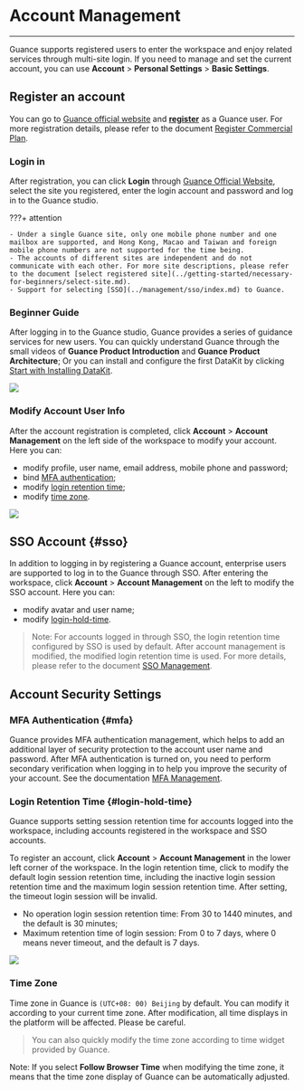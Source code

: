 # Account Management
---

Guance supports registered users to enter the workspace and enjoy related services through multi-site login. If you need to manage and set the current account, you can use **Account** > **Personal Settings** > **Basic Settings**.


## Register an account

You can go to [Guance official website](https://www.guance.com/) and **[register](https://auth.guance.com/businessRegister)** as a Guance user. For more registration details, please refer to the document [Register Commercial Plan](../billing/commercial-register.md).

### Login in

After registration, you can click **Login** through [Guance Official Website](https://www.guance.com/), select the site you registered, enter the login account and password and log in to the Guance studio.

???+ attention

    - Under a single Guance site, only one mobile phone number and one mailbox are supported, and Hong Kong, Macao and Taiwan and foreign mobile phone numbers are not supported for the time being.
    - The accounts of different sites are independent and do not communicate with each other. For more site descriptions, please refer to the document [select registered site](../getting-started/necessary-for-beginners/select-site.md).
    - Support for selecting [SSO](../management/sso/index.md) to Guance.

### Beginner Guide

After logging in to the Guance studio, Guance provides a series of guidance services for new users. You can quickly understand Guance through the small videos of **Guance Product Introduction** and **Guance Product Architecture**; Or you can install and configure the first DataKit by clicking [Start with Installing DataKit](../datakit/datakit-install.md).

![](img/1-free-start-1109.png)


### Modify Account User Info


After the account registration is completed, click **Account** > **Account Management** on the left side of the workspace to modify your account. Here you can:   
- modify profile, user name, email address, mobile phone and password;
- bind [MFA authentication](#mfa);
- modify [login retention time](#login-hold-time);
- modify [time zone](#zone).

![](img/6.mfa_1.png)


## SSO Account {#sso}

In addition to logging in by registering a Guance account, enterprise users are supported to log in to the Guance through SSO. After entering the workspace, click **Account** > **Account Management** on the left to modify the SSO account. Here you can:    
- modify avatar and user name;  
- modify [login-hold-time](#login-hold-time).

> Note: For accounts logged in through SSO, the login retention time configured by SSO is used by default. After account management is modified, the modified login retention time is used. For more details, please refer to the document [SSO Management](../management/sso/index.md).

## Account Security Settings

### MFA Authentication {#mfa}

Guance provides MFA authentication management, which helps to add an additional layer of security protection to the account user name and password. After MFA authentication is turned on, you need to perform secondary verification when logging in to help you improve the security of your account. See the documentation [MFA Management](mfa-management.md).

### Login Retention Time {#login-hold-time}

Guance supports setting session retention time for accounts logged into the workspace, including accounts registered in the workspace and SSO accounts.

To register an account, click **Account** > **Account Management** in the lower left corner of the workspace. In the login retention time, click to modify the default login session retention time, including the inactive login session retention time and the maximum login session retention time. After setting, the timeout login session will be invalid.

- No operation login session retention time: From 30 to 1440 minutes, and the default is 30 minutes;
- Maximum retention time of login session: From 0 to 7 days, where 0 means never timeout, and the default is 7 days.
   
![](img/6.mfa_2.1.png)

### Time Zone

Time zone in Guance is `(UTC+08: 00) Beijing` by default. You can modify it according to your current time zone. After modification, all time displays in the platform will be affected. Please be careful.

> You can also quickly modify the time zone according to time widget provided by Guance.

Note: If you select **Follow Browser Time** when modifying the time zone, it means that the time zone display of Guance can be automatically adjusted.

